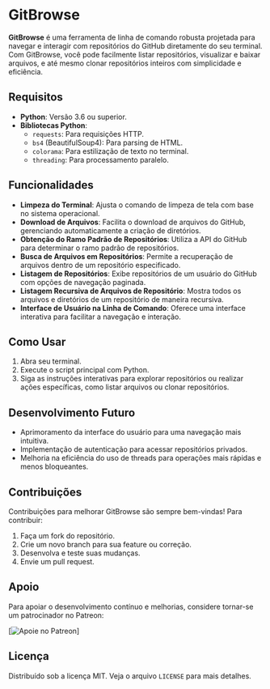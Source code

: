# GitBrowse

**GitBrowse** é uma ferramenta de linha de comando robusta projetada para navegar e interagir com repositórios do GitHub diretamente do seu terminal. Com GitBrowse, você pode facilmente listar repositórios, visualizar e baixar arquivos, e até mesmo clonar repositórios inteiros com simplicidade e eficiência.

## Requisitos
- **Python**: Versão 3.6 ou superior.
- **Bibliotecas Python**:
  - `requests`: Para requisições HTTP.
  - `bs4` (BeautifulSoup4): Para parsing de HTML.
  - `colorama`: Para estilização de texto no terminal.
  - `threading`: Para processamento paralelo.

## Funcionalidades

- **Limpeza do Terminal**: Ajusta o comando de limpeza de tela com base no sistema operacional.
- **Download de Arquivos**: Facilita o download de arquivos do GitHub, gerenciando automaticamente a criação de diretórios.
- **Obtenção do Ramo Padrão de Repositórios**: Utiliza a API do GitHub para determinar o ramo padrão de repositórios.
- **Busca de Arquivos em Repositórios**: Permite a recuperação de arquivos dentro de um repositório especificado.
- **Listagem de Repositórios**: Exibe repositórios de um usuário do GitHub com opções de navegação paginada.
- **Listagem Recursiva de Arquivos de Repositório**: Mostra todos os arquivos e diretórios de um repositório de maneira recursiva.
- **Interface de Usuário na Linha de Comando**: Oferece uma interface interativa para facilitar a navegação e interação.

## Como Usar

1. Abra seu terminal.
2. Execute o script principal com Python.
3. Siga as instruções interativas para explorar repositórios ou realizar ações específicas, como listar arquivos ou clonar repositórios.

## Desenvolvimento Futuro

- Aprimoramento da interface do usuário para uma navegação mais intuitiva.
- Implementação de autenticação para acessar repositórios privados.
- Melhoria na eficiência do uso de threads para operações mais rápidas e menos bloqueantes.

## Contribuições

Contribuições para melhorar GitBrowse são sempre bem-vindas! Para contribuir:

1. Faça um fork do repositório.
2. Crie um novo branch para sua feature ou correção.
3. Desenvolva e teste suas mudanças.
4. Envie um pull request.

## Apoio

Para apoiar o desenvolvimento contínuo e melhorias, considere tornar-se um patrocinador no Patreon:

[![Apoie no Patreon](https://patreon.com/SimpleDioney?utm_medium=unknown&utm_source=join_link&utm_campaign=creatorshare_creator&utm_content=copyLink)]

## Licença

Distribuído sob a licença MIT. Veja o arquivo `LICENSE` para mais detalhes.
